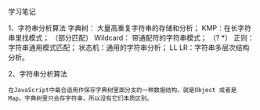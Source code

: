 学习笔记

1、字符串分析算法
    字典树： 大量高重复字符串的存储和分析；
    KMP：在长字符串里找模式； （部分匹配）
    Wildcard： 带通配符的字符串模式； （? *）
    正则：字符串通用模式匹配；
    状态机：通用的字符串分析；
    LL LR：字符串多层次结构分析。

2、字符串分析算法

    在JavaScript中最合适用作保存字典树里面分支的一种数据结构，就是Object 或者是 Map，字典树里只会存字符串，所以没有它们本质区别。